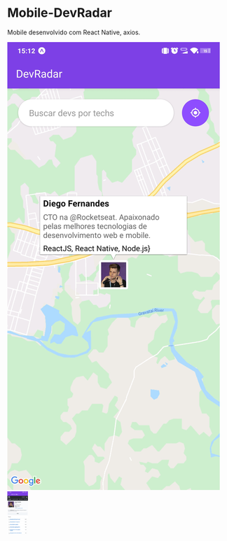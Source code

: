 # Mobile-DevRadar
Mobile desenvolvido com React Native, axios.

<img src="https://github.com/Vinicius-Garcia/Mobile-DevRadar/blob/master/main.jpg">

<img src="https://github.com/Vinicius-Garcia/Mobile-DevRadar/blob/master/git.jpg" height=100px >


